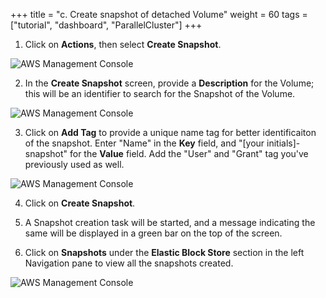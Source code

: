 +++
title = "c. Create snapshot of detached Volume"
weight = 60
tags = ["tutorial", "dashboard", "ParallelCluster"]
+++

1.	Click on **Actions**, then select **Create Snapshot**. 

![AWS Management Console](/images/hpc-aws-parallelcluster-workshop/EC2VolumeCreateSnapshot.png)


2.	In the **Create Snapshot** screen, provide a **Description** for the Volume; this will be an identifier to search for the Snapshot of the Volume.

![AWS Management Console](/images/hpc-aws-parallelcluster-workshop/EC2VolumeCreateSnapshotScreen.png)


3.	Click on **Add Tag** to provide a unique name tag for better identificaiton of the snapshot. Enter "Name" in the **Key** field, and "[your initials]-snapshot" for the **Value** field. Add the "User" and "Grant" tag you've previously used as well.


![AWS Management Console](/images/hpc-aws-parallelcluster-workshop/EBSVolumeSnapshot.png)

4.	Click on **Create Snapshot**.


5.	A Snapshot creation task will be started, and a message indicating the same will be displayed in a green bar on the top of the screen. 

6.	Click on **Snapshots** under the **Elastic Block Store** section in the left Navigation pane to view all the snapshots created.

![AWS Management Console](/images/hpc-aws-parallelcluster-workshop/EC2VolumeSnapshotCreated.png)
